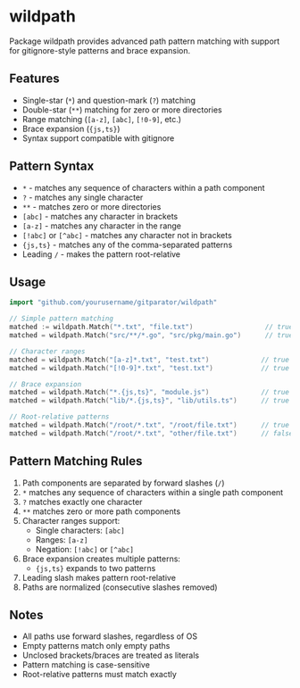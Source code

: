 # wildpath

Package wildpath provides advanced path pattern matching with support for gitignore-style patterns and brace expansion.

## Features

- Single-star (`*`) and question-mark (`?`) matching
- Double-star (`**`) matching for zero or more directories
- Range matching (`[a-z]`, `[abc]`, `[!0-9]`, etc.)
- Brace expansion (`{js,ts}`)
- Syntax support compatible with gitignore

## Pattern Syntax

- `*` - matches any sequence of characters within a path component
- `?` - matches any single character
- `**` - matches zero or more directories
- `[abc]` - matches any character in brackets
- `[a-z]` - matches any character in the range
- `[!abc]` or `[^abc]` - matches any character not in brackets
- `{js,ts}` - matches any of the comma-separated patterns
- Leading `/` - makes the pattern root-relative

## Usage

```go
import "github.com/yourusername/gitparator/wildpath"

// Simple pattern matching
matched := wildpath.Match("*.txt", "file.txt")                  // true
matched = wildpath.Match("src/**/*.go", "src/pkg/main.go")      // true

// Character ranges
matched = wildpath.Match("[a-z]*.txt", "test.txt")             // true
matched = wildpath.Match("[!0-9]*.txt", "test.txt")            // true

// Brace expansion
matched = wildpath.Match("*.{js,ts}", "module.js")             // true
matched = wildpath.Match("lib/*.{js,ts}", "lib/utils.ts")      // true

// Root-relative patterns
matched = wildpath.Match("/root/*.txt", "/root/file.txt")      // true
matched = wildpath.Match("/root/*.txt", "other/file.txt")      // false
```

## Pattern Matching Rules

1. Path components are separated by forward slashes (`/`)
2. `*` matches any sequence of characters within a single path component
3. `?` matches exactly one character
4. `**` matches zero or more path components
5. Character ranges support:
   - Single characters: `[abc]`
   - Ranges: `[a-z]`
   - Negation: `[!abc]` or `[^abc]`
6. Brace expansion creates multiple patterns:
   - `{js,ts}` expands to two patterns
7. Leading slash makes pattern root-relative
8. Paths are normalized (consecutive slashes removed)

## Notes

- All paths use forward slashes, regardless of OS
- Empty patterns match only empty paths
- Unclosed brackets/braces are treated as literals
- Pattern matching is case-sensitive
- Root-relative patterns must match exactly
